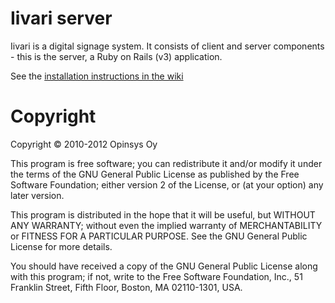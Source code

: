 Iivari server
=============

Iivari is a digital signage system. It consists of client and server
components - this is the server, a Ruby on Rails (v3) application.

See the [installation instructions in the wiki](/opinsys/iivari/wiki/Server-installation-instructions)


Copyright
=========

Copyright © 2010-2012 Opinsys Oy

This program is free software; you can redistribute it and/or modify it
under the terms of the GNU General Public License as published by the
Free Software Foundation; either version 2 of the License, or (at your
option) any later version.

This program is distributed in the hope that it will be useful, but
WITHOUT ANY WARRANTY; without even the implied warranty of
MERCHANTABILITY or FITNESS FOR A PARTICULAR PURPOSE. See the GNU General
Public License for more details.

You should have received a copy of the GNU General Public License along
with this program; if not, write to the Free Software Foundation, Inc.,
51 Franklin Street, Fifth Floor, Boston, MA 02110-1301, USA.

